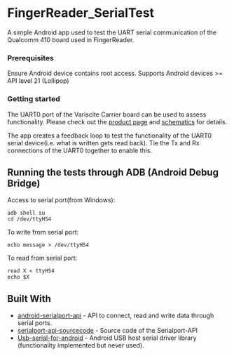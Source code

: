 # FingerReader_SerialTest

A simple Android app used to test the UART serial communication of the Qualcomm 410 board used in FingerReader.

### Prerequisites

Ensure Android device contains root access. Supports Android devices >= API level 21 (Lollipop)

### Getting started

The UART0 port of the Variscite Carrier board can be used to assess functionality.
Please check out the [product page](https://www.variscite.com/product/system-on-module-som/cortex-a53-krait/dart-sd410-qualcomm-snapdragon-410/) and [schematics](https://www.variscite.com/wp-content/uploads/2017/12/VAR-SD410CustomBoard-Schematics.pdf) for details.

The app creates a feedback loop to test the functionality of the UART0 serial device(i.e. what is written gets read back).
Tie the Tx and Rx connections of the UART0 together to enable this.

## Running the tests through ADB (Android Debug Bridge)

Access to serial port(from Windows):
```
adb shell su
cd /dev/ttyHS4
```

To write from serial port:
```
echo message > /dev/ttyHS4
```

To read from serial port:
```
read X < ttyHS4
echo $X
```

## Built With

* [android-serialport-api](https://code.google.com/archive/p/android-serialport-api/) -  API to connect, read and write data through serial ports.
* [serialport-api-sourcecode](https://github.com/cepr/android-serialport-api/) - Source code of the Serialport-API
* [Usb-serial-for-android](https://github.com/mik3y/usb-serial-for-android) - Android USB host serial driver library (functionality implemented but never used).

